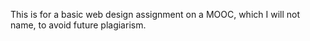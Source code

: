This is for a basic web design assignment on a MOOC, which I will not name, to avoid future plagiarism.
